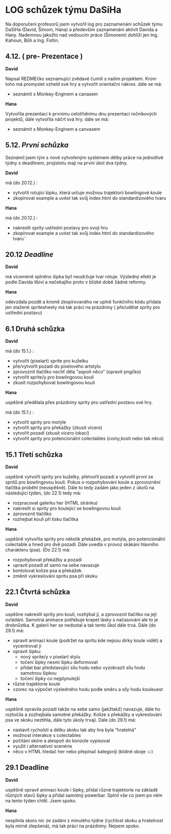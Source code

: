 # LOG schůzek týmu DaSiHa 
Na doporučení profesorů jsem vytvořil log pro zaznamenání schůzek týmu DaSiHa (David, Šimom, Hana) a především zaznamenání aktivit Davida a Hany. Nademnou jakožto nad vedoucím práce (Šimonem) dohlíží jen Ing. Kahoun, Bůh a Ing. Foltin.
## 4.12. ( pre- Prezentace )
**David**

Napsal REDMEčko seznamující zvědavé čumili s naším projektem. Krom toho má promyslet vzheld své hry a vytvořit orientační nákres.
dále se má:
+ seznámit s Monkey-Enginem a canasem

**Hana**

Vytvořila prezentaci k prvnímu celotřídnímu dnu prezentací ročníkových projektů, dále vytvořila náčrt svá hry. 
dále se má:
+ seznámit s Monkey-Enginem a canvasem

## 5.12. *První schůzka*
Seznámil jsem tým s nově vytvořeným systémem dělby práce na jednotlivé týdny s deadlinem, projistotu mají na první úkol dva týdny.

**David**

má (do 20.12.) :
+ vytvořit rotující šipku, která určuje možnou trajektorii bowlingové koule 
+ zkopírovat example a uvést tak svůj index.html do standardizového tvaru

**Hana**

má (do 20.12.) :
+ nakreslit sprity ustřední postavy pro svojí hru
+ zkopírovat example a uvést tak svůj index.html do standardizového tvaru¨

## 20.12 *Deadline*

**David** 

má víceméně splněno šipka byť neudržuje tvar rotuje. Výsledný efekt je podle Davida líbiví a nečekajího proto v blízké době žádné reformy.

**Hana**

odevzdala pozdě a kromě zkopírovaného ne uplně funkčního kódu přidala jen stažené spritesheety má tak práci na prázdniny ( pře/udělat sprity pro ustřední postavu)

## 6.1 Druhá schůzka 

**David**

má (do 15.1.) :
+ vytvořit (pixelart) sprite pro kuželku
+ pře/vytvořit pozadí do pixelového artstylu 
+ zprovoznit tlačítko nechť děla "aspoň něco" (opravit pngčko)
+ vytvořit sprite/y pro bowlingovou kouli
+ zkusit rozpohybovat bowlingovou kouli

**Hana**

uspěšně předělala přes prázdniny sprity pro ustřední postavu své hry.

má (do 15.1.) :
+ vytvořit sprity pro motýle 
+ vytvořit sprity pro překážky (zkusit vícero)
+ vytvořit pozadí (zkusit vícero lokací)
+ vytvořit sprity pro potencionální colectables (coiny,kosti nebo tak něco)

## 15.1 Třetí schůzka 
**David**

uspěšně vytvořil sprity pro kuželky, přetvořil pozadí a vytvořil první ze spritů pro bowlingovou kouli. Pokus o rozpohybování koule a zprovoznění tlačítka proběhl (neuspěšně). Dále to tedy zadám jako jeden z úkolů na následující týden,
(do 22.1) tedy má:
+ rozpracovat galerku her (HTML stránku)
+ nakreslit si sprity pro koulející se bowlingovou kouli
+ zprovoznit tlačítko 
+ rozhejbat kouli při tisku tlačítka

**Hana**

uspěšně vytvořila sprity pro několik překážek, pro motýla, pro potencionální colectable a hned pro dvě pozadí. Dále uvedla v provoz skákání hlavního charakteru (psa).
(Do 22.1) má:
+ rozpohybovat překážky a pozadí
+ upravit pozadí ať samo na sebe navazuje
+ kontolovat kolize psa a překážek
+ změnit vykreslování spritu psa při skoku


## 22.1 Čtvrtá schůzka 
**David**

uspěšne nakreslil sprity pro kouli, rozhýbal jí, a zprovoznil tlačítko na její ovládání. Samotná animace potřebuje krapet lásky s načasování ale to je drobnůstka. K galerii her se nedostal a tak tento ůkol dále trvá. Dále
(do 29.1) má:
+ opravit animaci koule (podržet na spritu kde nejsou dirky koule vidět) a vycentrovat ji
+ opravit šipku:
    + nový sprite/y v pixelart stylu 
    + točení šipky nesmí šipku deformovat
    + přidat bar představující sílu hodu nebo vyzobrazit sílu hodu samotnou šipkou
    + točení šipky co nejplynulejší
+ různé trajektorie koule
+ vzorec na výpočet výsledného hodu podle směru a síly hodu kouleuest


**Hana**

uspěšně opravila pozadí takže na sebe samo (jakžtakž) navazuje, dále ho roztočila a zozhejbala samotné překážky. Kolize s překážky a vykreslování psa ve skoku neztihla, dále tyto úkoly trvají. Dále
(do 29.1) má:
+ nastavit rycholsti a délku skoku tak aby hra byla "hratelná"
+ možnost interakce s colectables
+ počítání skóre a alespoň do konzole vypisovat
+ využít i alternativní scenérie
+ něco v HTML hledač her nebo přepínač kategorijí (klidně oboje ☺)

## 29.1 Deadline
**David**

uspěšně opravil animaci koule i šipky, přidal různé trajektorie na základě různých stavů šipky a přidal samotný powerbar. Splnil vše co jsem po něm na tento týden chtěl. Jsem spoko.

**Hana**

nesplinla skoro nic ze zadání z minulého týdne (rychlost skoku a hratelnost byla mírně zlepšená), má tak práci na prázdniny. Nejsem spoko.
